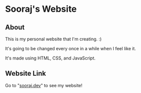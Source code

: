 # Sooraj's Website
## About
This is my personal website that I'm creating. :)

It's going to be changed every once in a while when I feel like it.

It's made using HTML, CSS, and JavaScript.

## Website Link
Go to "[sooraj.dev](https://whenlifehandsyoulemons.github.io/sooraj.dev/)" to see my website!
